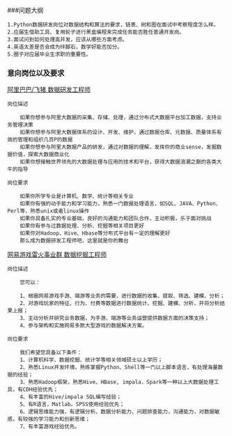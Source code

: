 ###问题大纲

    1.Python数据研发岗位对数据结构和算法的要求，链表、树和图在面试中考察程度怎么样。
    2.应届生借助工具、复用轮子进行黑盒编程来完成任务能否胜任普通开发岗。
    3.面试问到如何处理高并发，应该从哪些方面考虑。
    4.英语太差是否会成为绊脚石，数学好能否加分。
    5.圈子对应届毕业生求职的重要性。

### 意向岗位以及要求
[阿里巴巴/飞猪 数据研发工程师](https://campus.alibaba.com/position.htm?spm=a1z3e1.11770907.0.0.6ca278c7Hetfmm&refno=12010)
    
    岗位描述
    
        如果你想参与阿里大数据的采集、存储、处理，通过分布式大数据平台加工数据，支持业务管理决策 
        如果你想参与阿里大数据体系的设计、开发、维护，通过数据仓库、元数据、质量体系有效的管理和组织几百P的数据 
        如果你想参与阿里大数据产品的研发，通过对数据的理解，发挥你的商业sense，发掘数据价值，探索大数据商业化 
        如果你想接触世界领先的大数据处理与应用的技术和平台，获得大数据浪潮之巅的各类大牛的指导
    
    岗位要求
    
        如果你所学专业是计算机、数学、统计等相关专业 
        如果你有强的动手能力和学习能力，熟悉一门数据处理语言，如SQL、JAVA、Python、Perl等，熟悉unix或者linux操作 
        如果你具备扎实的专业基础，良好的沟通能力和团队合作，主动积极，乐于面对挑战 
        如果你有参与过数据处理、分析、挖掘等相关项目更好 
        如果你对Hadoop、Hive、Hbase等分布式平台有一定的理解更好 
        那么成为数据研发工程师吧，这里就是你的舞台
    
    
[网易游戏雷火事业群 数据挖掘工程师](https://campus.163.com/app/jobDetail/index?id=339)
    
    岗位描述
    
        您可以：
        
        1、根据网易游戏手游、端游等业务的需要，进行数据的收集、提取、筛选、建模、分析；
        2、对游戏玩家的特征、行为、付费等数据进行数据统计、挖掘、建模、分析，并将分析结果上报；
        3、主动分析并研究业务数据，为手游、端游等业务运营提供数据方面的决策支持；
        4、参与架构和实施网易多款大型游戏的数据解决方案。
    
    岗位要求
    
        我们希望您具备以下条件：
        1、计算机科学、数据挖掘、统计学等相关领域硕士以上学历；
        2、熟悉Linux开发环境，熟练掌握Python、Shell等一门以上脚本语言，有处理海量数据的经验；
        3、熟悉Hadoop框架，熟悉Hive、HBase, impala，Spark等一种以上大数据处理工具，有CDH经验优先；
        4、有丰富的Hive/impala SQL编写经验；
        5、有R语言，Matlab，SPSS使用经验优先；
        6、逻辑思维能力强，有逻辑分析、数据分析能力、问题排查能力，沟通能力，对数据敏感，有较强的学习能力和创新思维；
        7、有丰富游戏经验优先。
